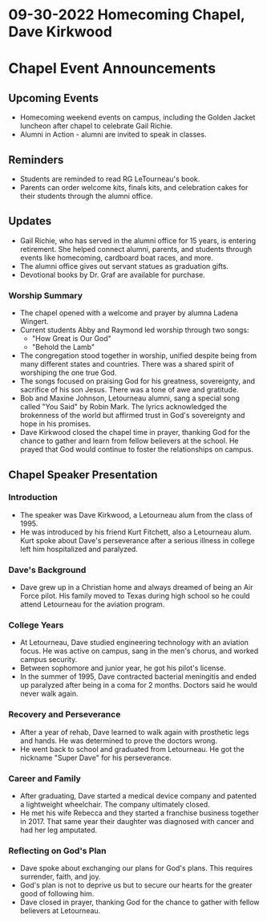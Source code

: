 # 09-30-2022 Homecoming Chapel, Dave Kirkwood



# Chapel Event Announcements

## Upcoming Events
- Homecoming weekend events on campus, including the Golden Jacket luncheon after chapel to celebrate Gail Richie.
- Alumni in Action - alumni are invited to speak in classes.

## Reminders
- Students are reminded to read RG LeTourneau's book.
- Parents can order welcome kits, finals kits, and celebration cakes for their students through the alumni office.

## Updates
- Gail Richie, who has served in the alumni office for 15 years, is entering retirement. She helped connect alumni, parents, and students through events like homecoming, cardboard boat races, and more. 
- The alumni office gives out servant statues as graduation gifts.
- Devotional books by Dr. Graf are available for purchase.


### Worship Summary

- The chapel opened with a welcome and prayer by alumna Ladena Wingert.
- Current students Abby and Raymond led worship through two songs:
    - "How Great is Our God" 
    - "Behold the Lamb"
- The congregation stood together in worship, unified despite being from many different states and countries. There was a shared spirit of worshiping the one true God.
- The songs focused on praising God for his greatness, sovereignty, and sacrifice of his son Jesus. There was a tone of awe and gratitude.
- Bob and Maxine Johnson, Letourneau alumni, sang a special song called "You Said" by Robin Mark. The lyrics acknowledged the brokenness of the world but affirmed trust in God's sovereignty and hope in his promises.
- Dave Kirkwood closed the chapel time in prayer, thanking God for the chance to gather and learn from fellow believers at the school. He prayed that God would continue to foster the relationships on campus. 


## Chapel Speaker Presentation

### Introduction

- The speaker was Dave Kirkwood, a Letourneau alum from the class of 1995. 
- He was introduced by his friend Kurt Fitchett, also a Letourneau alum. Kurt spoke about Dave's perseverance after a serious illness in college left him hospitalized and paralyzed.

### Dave's Background

- Dave grew up in a Christian home and always dreamed of being an Air Force pilot. His family moved to Texas during high school so he could attend Letourneau for the aviation program.

### College Years

- At Letourneau, Dave studied engineering technology with an aviation focus. He was active on campus, sang in the men's chorus, and worked campus security.  
- Between sophomore and junior year, he got his pilot's license. 
- In the summer of 1995, Dave contracted bacterial meningitis and ended up paralyzed after being in a coma for 2 months. Doctors said he would never walk again.

### Recovery and Perseverance

- After a year of rehab, Dave learned to walk again with prosthetic legs and hands. He was determined to prove the doctors wrong.
- He went back to school and graduated from Letourneau. He got the nickname "Super Dave" for his perseverance.

### Career and Family 

- After graduating, Dave started a medical device company and patented a lightweight wheelchair. The company ultimately closed.
- He met his wife Rebecca and they started a franchise business together in 2017. That same year their daughter was diagnosed with cancer and had her leg amputated.

### Reflecting on God's Plan

- Dave spoke about exchanging our plans for God's plans. This requires surrender, faith, and joy. 
- God's plan is not to deprive us but to secure our hearts for the greater good of following him. 
- Dave closed in prayer, thanking God for the chance to gather with fellow believers at Letourneau.